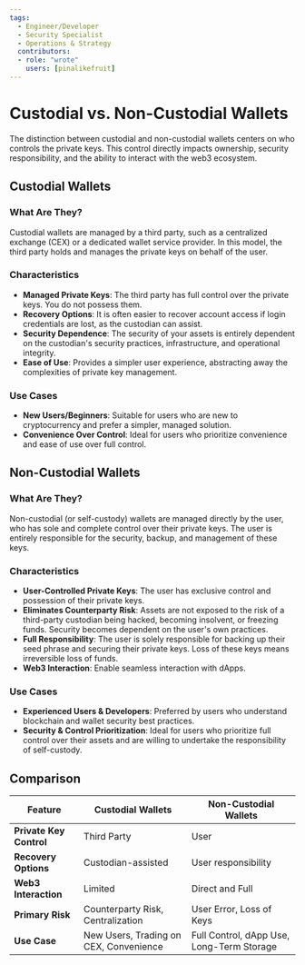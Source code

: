 ```yaml
---
tags:
  - Engineer/Developer
  - Security Specialist
  - Operations & Strategy
  contributors:
  - role: "wrote"
    users: [pinalikefruit]
---
```


# Custodial vs. Non-Custodial Wallets

The distinction between custodial and non-custodial wallets centers on who controls the private keys. This control directly impacts ownership, security responsibility, and the ability to interact with the web3 ecosystem.

## Custodial Wallets

### What Are They?

Custodial wallets are managed by a third party, such as a centralized exchange (CEX) or a dedicated wallet service provider. In this model, the third party holds and manages the private keys on behalf of the user. 

### Characteristics

- **Managed Private Keys**: The third party has full control over the private keys. You do not possess them.
- **Recovery Options**:  It is often easier to recover account access if login credentials are lost, as the custodian can assist.
- **Security Dependence**: The security of your assets is entirely dependent on the custodian's security practices, infrastructure, and operational integrity.
- **Ease of Use**: Provides a simpler user experience, abstracting away the complexities of private key management.

### Use Cases

- **New Users/Beginners**: Suitable for users who are new to cryptocurrency and prefer a simpler, managed solution.
- **Convenience Over Control**:  Ideal for users who prioritize convenience and ease of use over full control.

## Non-Custodial Wallets

### What Are They?

Non-custodial (or self-custody) wallets are managed directly by the user, who has sole and complete control over their private keys. The user is entirely responsible for the security, backup, and management of these keys.

### Characteristics

- **User-Controlled Private Keys**: The user has exclusive control and possession of their private keys.
- **Eliminates Counterparty Risk**: Assets are not exposed to the risk of a third-party custodian being hacked, becoming insolvent, or freezing funds. Security becomes dependent on the user's own practices.
- **Full Responsibility**: The user is solely responsible for backing up their seed phrase and securing their private keys. Loss of these keys means irreversible loss of funds.
- **Web3 Interaction**: Enable seamless interaction with dApps.

### Use Cases
- **Experienced Users & Developers**: Preferred by users who understand blockchain and wallet security best practices.
- **Security & Control Prioritization**: Ideal for users who prioritize full control over their assets and are willing to undertake the responsibility of self-custody.

## Comparison

| **Feature**                 | **Custodial Wallets**                      | **Non-Custodial Wallets**                   |
| --------------------------- | ------------------------------------------ | ------------------------------------------- |
| **Private Key Control**     | Third Party                                | User                                        |
| **Recovery Options**        | Custodian-assisted                         | User responsibility                         |
| **Web3 Interaction**        | Limited                                    | Direct and Full                             |
| **Primary Risk**            | Counterparty Risk, Centralization          | User Error, Loss of Keys                    |
| **Use Case**                | New Users, Trading on CEX, Convenience     | Full Control, dApp Use, Long-Term Storage   |